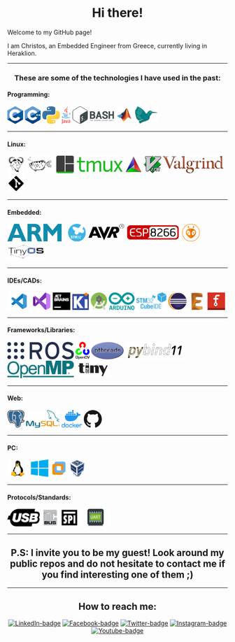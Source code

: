 <h1  align="center">Hi there!</h1>

Welcome to my GitHub page! 

I am Christos, an Embedded Engineer from Greece, currently living in Heraklion.
<hr>

<h3 align="center">These are some of the technologies I have used in the past:</h3>
<p align="center">
  
  <!-- -------------------------------------------------------------------------------------------------------------- -->
  <h4 class="classp-grou">Programming:</h4>
  <a href="https://en.wikipedia.org/wiki/C_(programming_language)"><img style="height: 40px" src="doc/c_logo.png" alt="C Logo" class="logo"></a> 
  <a href="http://www.cplusplus.org/"><img style="height: 40px" src="doc/cpp_logo.png" alt="Cpp Logo" class="logo"></a>
  <a href="https://www.python.org/"><img style="height: 40px" src="doc/python_logo.png" alt="Python Logo" class="logo"></a> 
  <a href="https://www.java.com/en/"><img style="height: 40px" src="doc/java_logo.png" alt="Java Logo" class="logo"></a>
  <a href="https://en.wikipedia.org/wiki/Bash_(Unix_shell)"><img style="height: 40px" src="doc/bash-logo.png" alt="Bash Logo" class="logo"></a> 
  <a href="https://www.mathworks.com/products/matlab.html"><img style="height: 40px" src="doc/matlab-logo.png" alt="Matlab Logo" class="logo"></a> 
  <a href="https://www.latex-project.org/"><img style="height: 40px" src="doc/latex-logo.png" alt="Latex Logo" class="logo"></a> 
  <hr>
  <!-- -------------------------------------------------------------------------------------------------------------- -->
  <h4 class="class-group">Linux:</h4>
  <a href="https://www.gnu.org/software/make/manual/make.html"><img style="height: 40px" src="doc/make_logo.png" alt="Makefile Logo" class="logo"></a> 
  <a href="https://www.sourceware.org/gdb/"><img style="height: 40px" src="doc/gdb-logo.png" alt="GDB Logo" class="logo"></a> 
  <a href="https://github.com/tmux/tmux/wiki"><img style="height: 40px" src="doc/tmux_logo.png" alt="TMUX Logo" class="logo"></a> 
  <a href="https://cmake.org/"><img style="height: 40px" src="doc/cmake-logo.png" alt="CMake Logo" class="logo"></a> 
  <a href="https://www.vim.org/"><img style="height: 40px" src="doc/vim_logo.png" alt="Vim Logo" class="logo"></a> 
  <a href="https://valgrind.org/"><img style="height: 40px" src="doc/valgrind_logo.png" alt="Valgrind" class="logo"></a> 
  <a href="https://git-scm.com/"><img style="height: 40px" src="doc/git-logo.png" alt="Git Logo" class="logo"></a> 
  <hr>
  <!-- -------------------------------------------------------------------------------------------------------------- -->
  <h4 class="class-group">Embedded:</h4>
  <a href="https://www.arm.com/"><img style="height: 40px" src="doc/arm_logo.png" alt="ARM Logo" class="logo"></a> 
  <a href="https://www.st.com/en/microcontrollers-microprocessors/stm32-32-bit-arm-cortex-mcus.html"><img style="height: 40px" src="doc/stm32_logo.png" alt="STM32" class="logo"></a> 
  <a href="https://en.wikipedia.org/wiki/AVR_microcontrollers"><img style="height: 40px" src="doc/avr_logo.png" alt="AVR Logo" class="logo"></a> 
  <a href="https://www.esp8266.com/"><img style="height: 40px" src="doc/esp8266_logo.png" alt="ESP8266 Logo" class="logo"></a> 
  <a href="https://platformio.org/"><img style="height: 40px" src="doc/platformio_logo.png" alt="Platformio Logo" class="logo"></a> 
  <a href="http://www.tinyos.net/"><img style="height: 40px" src="doc/tinyos-logo.png" alt="TinyOS Logo" class="logo"></a> 
  <hr>
  <!-- -------------------------------------------------------------------------------------------------------------- -->
  <h4 class="class-group">IDEs/CADs:</h4>
  <a href="https://code.visualstudio.com/"><img style="height: 40px" src="doc/vs-code_logo.png" alt="VSCode Logo" class="logo"></a>
  <a href="https://visualstudio.microsoft.com/"><img style="height: 40px" src="doc/visual_studio_logo.png" alt="Visual Studio" class="logo"></a> 
  <a href="https://www.jetbrains.com/"><img style="height: 40px" src="doc/jetbrains-logo.png" alt="Jetbrains Logo" class="logo"></a> 
  <a href="https://www.kicad.org/"><img style="height: 40px" src="doc/kicad-logo.png" alt="Kicad Logo" class="logo"></a> 
   <a href="https://developer.android.com/studio"><img style="height: 40px" src="doc/android_studio_logo.png" alt="Android Studio Logo" class="logo"></a> 
  <a href="https://www.arduino.cc/"><img style="height: 40px" src="doc/arduino_logo.png" alt="Arduino Logo" class="logo"></a> 
  <a href="https://www.st.com/en/development-tools/stm32cubeide.html"><img style="height: 40px" src="doc/stm32cubeide_logo.png" alt="STM32CubeIDE" class="logo"></a> 
  <a href="https://www.eclipse.org/"><img style="height: 40px" src="doc/eclipse_logo.png" alt="Eclipse Logo" class="logo"></a> 
  <a href="https://www.autodesk.com/products/eagle/overview"><img src="doc/eagle-cad-logo.png" style="height: 40px" alt="Eagle Logo" class="logo"></a>
  <a href="https://fritzing.org/"><img src="doc/fritzing_logo.png" style="height: 40px" alt="Fritzing Logo" class="logo"></a> 
  <hr>
  <!-- -------------------------------------------------------------------------------------------------------------- -->
  <h4 class="class-group">Frameworks/Libraries:</h4>
  <a href="https://www.ros.org/"><img style="height: 40px" src="doc/ros_logo.png" alt="ROS Logo" class="logo"></a> 
  <a href="https://opencv.org/"><img style="height: 40px" src="doc/opencv_logo.png" alt="OpenCV Logo" class="logo"></a> 
  <a href="https://en.wikipedia.org/wiki/Pthreads"><img style="height: 40px" src="doc/pthreads_logo.png" alt="PThreads Logo" class="logo"></a> 
  <a href="https://pybind11.readthedocs.io/en/stable/basics.html"><img style="height: 40px" src="doc/pybind11_logo.png" alt="Pybind11" class="logo"></a> 
  <a href="https://www.openmp.org/"><img style="height: 40px" src="doc/openmp_logo.png" alt="OpenMP Logo" class="logo"></a>
  <a href="https://www.tinyusb.org/"><img src="doc/tinyusb_logo.png" style="height: 40px" alt="tinyusb" class="logo"></a> 
  <hr>
  <!-- -------------------------------------------------------------------------------------------------------------- -->
  <h4 class="class-group">Web:</h4>
  <a href="https://www.postgresql.org/"><img style="height: 40px" src="doc/postgres-sql_logo.png" alt="Postgres SQL Logo" class="logo"></a> 
  <a href="https://www.mysql.com/"><img style="height: 40px" src="doc/my-sql_logo.png" alt="MySQL Logo" class="logo"></a> 
  <a href="https://www.docker.com/"><img style="height: 40px" src="doc/docker_logo.png" alt="Docker Logo" class="logo"></a> 
  <a href="https://github.com/"><img style="height: 40px" src="doc/github-logo.png" alt="Github Logo" class="logo"></a> 
  <hr>
  <!-- -------------------------------------------------------------------------------------------------------------- -->
  <h4 class="class-group">PC:</h4>
  <a href=""><img style="height: 40px" src="doc/linux_logo.png" alt="Linux Logo" class="logo"></a> 
  <a href="https://www.microsoft.com/el-gr/windows"><img style="height: 40px" src="doc/windows-logo.png" alt="Windows Logo" class="logo"></a> 
  <a href="https://www.vmware.com/"><img style="height: 40px" src="doc/vm-ware-logo.png" alt="VMWare Logo" class="logo"></a> 
  <a href="https://www.virtualbox.org/"><img style="height: 40px" src="doc/virtualbox-logo.png" alt="Virtualbox Logo" class="logo"></a> 
  <hr>
  <!-- -------------------------------------------------------------------------------------------------------------- -->
  <h4 class="class-group">Protocols/Standards:</h4>
  <a href="https://en.wikipedia.org/wiki/USB"><img src="doc/usb_logo.png" style="height: 40px" alt="USB Protocol" class="logo"></a> 
  <a href="https://en.wikipedia.org/wiki/I%C2%B2C"><img src="doc/i2c_logo.png" style="height: 40px" alt="I2C Protocol" class="logo"></a> 
  <a href="https://en.wikipedia.org/wiki/Serial_Peripheral_Interface"><img src="doc/spi_logo.png" style="height: 40px" alt="SPI Protocol" class="logo"></a> 
  <a href="https://el.wikipedia.org/wiki/UART"><img src="doc/uart_logo.png" style="height: 40px" alt="UART Protocol" class="logo"></a> 
   <hr>
  <!-- -------------------------------------------------------------------------------------------------------------- -->
</p>

<h2 align="center">P.S: I invite you to be my guest! Look around my public repos and do not hesitate to contact me if you find interesting one of them ;)
</h2>
<hr>

<h2 align="center">How to reach me:</h2>
<p align="center">
  <a href="https://www.linkedin.com/in/cspyridakis/"><img src="https://img.shields.io/badge/linkedin-%230077B5.svg?&style=for-the-badge&logo=linkedin&logoColor=white" alt="LinkedIn-badge"></a> 
  <a href="https://www.facebook.com/cspyridakis"><img src="https://img.shields.io/badge/facebook-%231877F2.svg?&style=for-the-badge&logo=facebook&logoColor=white" alt="Facebook-badge"></a> 
  <a href="https://twitter.com/ChSpyridakis"><img src="https://img.shields.io/badge/twitter-%231DA1F2.svg?&style=for-the-badge&logo=twitter&logoColor=white" alt="Twitter-badge"></a> 
  <a href="https://www.instagram.com/cspyridakis/"><img src="https://img.shields.io/badge/instagram-%23E4405F.svg?&style=for-the-badge&logo=instagram&logoColor=white" alt="Instagram-badge"></a> 
  <a href="https://www.youtube.com/channel/UCNyVQmKRRISnqVJFG8p0VEw"><img src="https://img.shields.io/badge/youtube-%23FF0000.svg?&style=for-the-badge&logo=youtube&logoColor=white" alt="Youtube-badge"></a> 
</p>
